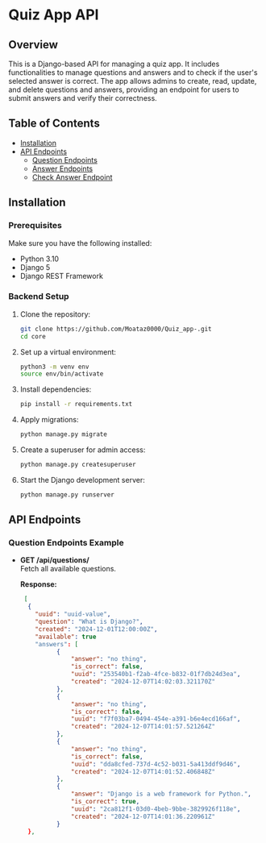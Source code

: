 # Quiz App API 

## Overview

This is a Django-based API for managing a quiz app. It includes functionalities to manage questions and answers and to check if the user's selected answer is correct. The app allows admins to create, read, update, and delete questions and answers, providing an endpoint for users to submit answers and verify their correctness.

## Table of Contents
- [Installation](#installation)
- [API Endpoints](#api-endpoints)
  - [Question Endpoints](#question-endpoints)
  - [Answer Endpoints](#answer-endpoints)
  - [Check Answer Endpoint](#check-answer-endpoint)


## Installation

### Prerequisites

Make sure you have the following installed:
- Python 3.10
- Django 5
- Django REST Framework

### Backend Setup

1. Clone the repository:

    ```bash
    git clone https://github.com/Moataz0000/Quiz_app-.git
    cd core
    ```

2. Set up a virtual environment:

    ```bash
    python3 -m venv env
    source env/bin/activate
    ```

3. Install dependencies:

    ```bash
    pip install -r requirements.txt
    ```

4. Apply migrations:

    ```bash
    python manage.py migrate
    ```

5. Create a superuser for admin access:

    ```bash
    python manage.py createsuperuser
    ```

6. Start the Django development server:

    ```bash
    python manage.py runserver
    ```

## API Endpoints

### Question Endpoints Example 

- **GET /api/questions/**  
  Fetch all available questions.

  **Response:**
  ```json
   [
    {
      "uuid": "uuid-value",
      "question": "What is Django?",
      "created": "2024-12-01T12:00:00Z",
      "available": true
      "answers": [
            {
                "answer": "no thing",
                "is_correct": false,
                "uuid": "253540b1-f2ab-4fce-b832-01f7db24d3ea",
                "created": "2024-12-07T14:02:03.321170Z"
            },
            {
                "answer": "no thing",
                "is_correct": false,
                "uuid": "f7f03ba7-0494-454e-a391-b6e4ecd166af",
                "created": "2024-12-07T14:01:57.521264Z"
            },
            {
                "answer": "no thing",
                "is_correct": false,
                "uuid": "dda8cfed-737d-4c52-b031-5a413ddf9d46",
                "created": "2024-12-07T14:01:52.406848Z"
            },
            {
                "answer": "Django is a web framework for Python.",
                "is_correct": true,
                "uuid": "2ca812f1-03d0-4beb-9bbe-3829926f118e",
                "created": "2024-12-07T14:01:36.220961Z"
            }
    },



   
